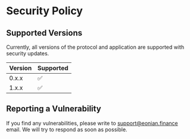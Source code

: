 # Security Policy

## Supported Versions

Currently, all versions of the protocol and application are supported with security updates.

| Version | Supported          |
| ------- | ------------------ |
| 0.x.x   | :white_check_mark: |
| 1.x.x   | :white_check_mark: |

## Reporting a Vulnerability

If you find any vulnerabilities, please write to support@eonian.finance email. We will try to respond as soon as possible.
